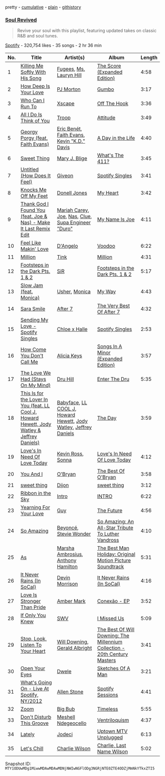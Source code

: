 pretty - [cumulative](/playlists/cumulative/37i9dQZF1DWY12BqhkMFW2.md) - [plain](/playlists/plain/37i9dQZF1DWY12BqhkMFW2) - [githistory](https://github.githistory.xyz/mackorone/spotify-playlist-archive/blob/main/playlists/plain/37i9dQZF1DWY12BqhkMFW2)

### [Soul Revived](https://open.spotify.com/playlist/37i9dQZF1DWY12BqhkMFW2)

> Revive your soul with this playlist, featuring updated takes on classic R&B and soul tunes.

[Spotify](https://open.spotify.com/user/spotify) - 320,754 likes - 35 songs - 2 hr 36 min

| No. | Title | Artist(s) | Album | Length |
|---|---|---|---|---|
| 1 | [Killing Me Softly With His Song](https://open.spotify.com/track/0Q0IVlqMV64kNLlwjPj0Hl) | [Fugees](https://open.spotify.com/artist/2WKdxPFRD7IqZvlIAvhMgY), [Ms\. Lauryn Hill](https://open.spotify.com/artist/2Mu5NfyYm8n5iTomuKAEHl) | [The Score \(Expanded Edition\)](https://open.spotify.com/album/18XFe4CPBgVezXkxZP6rTb) | 4:58 |
| 2 | [How Deep Is Your Love](https://open.spotify.com/track/0loJyuSFr6vVPBQSmLLrrQ) | [PJ Morton](https://open.spotify.com/artist/2FMOHE79X98yptp4RpPrt7) | [Gumbo](https://open.spotify.com/album/7wAWsia8smE3scMtlO0nOx) | 3:17 |
| 3 | [Who Can I Run To](https://open.spotify.com/track/0wdaPticLmmqJdhgLDJ9zI) | [Xscape](https://open.spotify.com/artist/5z2cHsOmmmWcAPNG1oEhw0) | [Off The Hook](https://open.spotify.com/album/6lwTyWDtJbJ3czkIkUBPoj) | 3:36 |
| 4 | [All I Do Is Think of You](https://open.spotify.com/track/4XhrowM5IKGCRrY2HzYBH3) | [Troop](https://open.spotify.com/artist/5r7mGejWrGSxheAYEIfSwI) | [Attitude](https://open.spotify.com/album/7JejBAyNL3oKVt1tNHLosr) | 3:49 |
| 5 | [Georgy Porgy \(feat\. Faith Evans\)](https://open.spotify.com/track/5AIA8TpGhuilLpHbA6c1bq) | [Eric Benét](https://open.spotify.com/artist/1kjO72M26jZkv0aaGxJaov), [Faith Evans](https://open.spotify.com/artist/5NDMothbpdpq2xHqSjrrWn), [Kevin "K.D." Davis](https://open.spotify.com/artist/20ZzK04IeD9EcQE12i2uRa) | [A Day in the Life](https://open.spotify.com/album/4jUwgH0Zd9DtgKiXFcBuHB) | 4:40 |
| 6 | [Sweet Thing](https://open.spotify.com/track/3X3XuCPTC95ARm9SguWsIa) | [Mary J\. Blige](https://open.spotify.com/artist/1XkoF8ryArs86LZvFOkbyr) | [What's The 411?](https://open.spotify.com/album/5Q3xLiKnY4ShDuQda7qfg2) | 3:45 |
| 7 | [Untitled \(How Does It Feel\)](https://open.spotify.com/track/6ALoVRxwV5KxaSWyejnmvi) | [Giveon](https://open.spotify.com/artist/4fxd5Ee7UefO4CUXgwJ7IP) | [Spotify Singles](https://open.spotify.com/album/7pfQDManhpjhxwqps9cveA) | 3:41 |
| 8 | [Knocks Me Off My Feet](https://open.spotify.com/track/4o1E2c0ye1RlIJJqOM0dqP) | [Donell Jones](https://open.spotify.com/artist/5KNqYrivNgVCHBssEUSu5B) | [My Heart](https://open.spotify.com/album/1YylipCwfGRhRc4j3vJzwV) | 3:42 |
| 9 | [Thank God I Found You \(feat\. Joe & Nas\) \- Make It Last Remix Edit](https://open.spotify.com/track/6nTcn8CybBcx0t7IaXEJ6O) | [Mariah Carey](https://open.spotify.com/artist/4iHNK0tOyZPYnBU7nGAgpQ), [Joe](https://open.spotify.com/artist/3zTOe1BtyTkwNvYZOxXktX), [Nas](https://open.spotify.com/artist/20qISvAhX20dpIbOOzGK3q), [Clue](https://open.spotify.com/artist/4ybJiTIMVzeVOd00nI8Xxm), [Supa Engineer "Duro"](https://open.spotify.com/artist/04PvD1Anr3LC341vrIWXsf) | [My Name Is Joe](https://open.spotify.com/album/6zuCJaxmHKNKN5hMDF556U) | 4:11 |
| 10 | [Feel Like Makin' Love](https://open.spotify.com/track/7hzgk557YLr0722EFkmp9Z) | [D'Angelo](https://open.spotify.com/artist/336vr2M3Va0FjyvB55lJEd) | [Voodoo](https://open.spotify.com/album/2lO9yuuIDgBpSJzxTh3ai8) | 6:22 |
| 11 | [Million](https://open.spotify.com/track/1Ktsil4bC4hYRWlqMG4qK3) | [Tink](https://open.spotify.com/artist/4v6XOdonnfpdTKTRJArG7v) | [Million](https://open.spotify.com/album/47KopnVrimQ96IMZqMU6EU) | 4:31 |
| 12 | [Footsteps in the Dark Pts\. 1 & 2](https://open.spotify.com/track/6ZrEsTv8IYRg0U0hUoo2j1) | [SiR](https://open.spotify.com/artist/3QTDHixorJelOLxoxcjqGx) | [Footsteps in the Dark Pts\. 1 & 2](https://open.spotify.com/album/5y5h9Vcm1JejVUJsmxoJld) | 5:17 |
| 13 | [Slow Jam \(feat\. Monica\)](https://open.spotify.com/track/0VdSyCb1n7F5G0XkePzAlf) | [Usher](https://open.spotify.com/artist/23zg3TcAtWQy7J6upgbUnj), [Monica](https://open.spotify.com/artist/6nzxy2wXs6tLgzEtqOkEi2) | [My Way](https://open.spotify.com/album/0fQdoem8dnrl80YcZzQ8f0) | 4:43 |
| 14 | [Sara Smile](https://open.spotify.com/track/0aqVhoenCvorCVcEZEfiLS) | [After 7](https://open.spotify.com/artist/4UPcJIhr5K5fPsm4itqT7E) | [The Very Best Of After 7](https://open.spotify.com/album/5L5q7gpKSLpMXd06AoX1U7) | 4:32 |
| 15 | [Sending My Love \- Spotify Singles](https://open.spotify.com/track/1KFHD2MK0wQADYddeed7Qf) | [Chloe x Halle](https://open.spotify.com/artist/0AsThoR4KZSVktALiNcQwW) | [Spotify Singles](https://open.spotify.com/album/7KKRDqdnhfBV61qQ1EVxY2) | 2:53 |
| 16 | [How Come You Don't Call Me](https://open.spotify.com/track/5bAEFsQjo0DEJalVwFVmsW) | [Alicia Keys](https://open.spotify.com/artist/3DiDSECUqqY1AuBP8qtaIa) | [Songs In A Minor \(Expanded Edition\)](https://open.spotify.com/album/1SLgJeTdzDAJLcDyQqoWnu) | 3:57 |
| 17 | [The Love We Had \(Stays On My Mind\)](https://open.spotify.com/track/1c5933EOm7iYCsbVLHNxq7) | [Dru Hill](https://open.spotify.com/artist/1255GTUKNCLCTvH9ctD4cT) | [Enter The Dru](https://open.spotify.com/album/6L5uROBQ5wy3MOPI334RHE) | 5:35 |
| 18 | [This Is for the Lover In You \(feat\. LL Cool J, Howard Hewett, Jody Watley & Jeffrey Daniels\)](https://open.spotify.com/track/1blZP5x1XQSqQFpTy12rFh) | [Babyface](https://open.spotify.com/artist/3aVoqlJOYx31lH1gibGDt3), [LL COOL J](https://open.spotify.com/artist/1P8IfcNKwrkQP5xJWuhaOC), [Howard Hewett](https://open.spotify.com/artist/3S78Gzhp1D01i1x2KGXrnh), [Jody Watley](https://open.spotify.com/artist/71aKjsWKYqASAffyIQaocZ), [Jeffrey Daniels](https://open.spotify.com/artist/4LJ9G2mHQIu6z4NFvg5EhJ) | [The Day](https://open.spotify.com/album/66Vhr3F0vp90jhQUlcf4Sk) | 3:59 |
| 19 | [Love's In Need Of Love Today](https://open.spotify.com/track/6eCeCP4MhQGPNAKPi6YD9p) | [Kevin Ross](https://open.spotify.com/artist/5ae3MM8dgOn3QPHzqFDJlY), [Sonna](https://open.spotify.com/artist/3xsipKZGmxYOaitFs52yJf) | [Love's In Need Of Love Today](https://open.spotify.com/album/067timXrQdiROAy7dHLpIP) | 4:12 |
| 20 | [You And I](https://open.spotify.com/track/2QptbtUWMta6rpuoXeO0ap) | [O'Bryan](https://open.spotify.com/artist/7ynDETvwFfaLOGPz143R31) | [The Best Of O'Bryan](https://open.spotify.com/album/1UXHujdClgEK6DdAUlzLH1) | 3:58 |
| 21 | [sweet thing](https://open.spotify.com/track/2CyzCewZZ1ilsGDClxWuA0) | [Dijon](https://open.spotify.com/artist/0knGpCTbmG4ctl1wzYRZs4) | [sweet thing](https://open.spotify.com/album/4bBfdqQvPwbwKcxt7fXzpz) | 3:12 |
| 22 | [Ribbon in the Sky](https://open.spotify.com/track/5KNAsnZJ0g3hNvIJFvkHzI) | [Intro](https://open.spotify.com/artist/03n0Ll5tJjUxajYOvc0TQm) | [INTRO](https://open.spotify.com/album/22FyYZYdjTSffRGt9fofBY) | 6:22 |
| 23 | [Yearning For Your Love](https://open.spotify.com/track/59RsOKnsQT3UKLFtCgYUve) | [Guy](https://open.spotify.com/artist/2IBPIcSkvQZyoaVfoyZKE8) | [The Future](https://open.spotify.com/album/3zuoynFUwVMW9cUl7V5I0q) | 4:56 |
| 24 | [So Amazing](https://open.spotify.com/track/4dIlsObD9oacRCF9hJloyA) | [Beyoncé](https://open.spotify.com/artist/6vWDO969PvNqNYHIOW5v0m), [Stevie Wonder](https://open.spotify.com/artist/7guDJrEfX3qb6FEbdPA5qi) | [So Amazing: An All\-Star Tribute To Luther Vandross](https://open.spotify.com/album/1ak4qUWrH8YSjA4u7MPVXL) | 4:10 |
| 25 | [As](https://open.spotify.com/track/750vuAyjSZGt53r570s8ML) | [Marsha Ambrosius](https://open.spotify.com/artist/46VWDbmWmzvPBTmkSr25gM), [Anthony Hamilton](https://open.spotify.com/artist/2DzRMyWgjuMbYvt5BLbpCo) | [The Best Man Holiday: Original Motion Picture Soundtrack](https://open.spotify.com/album/1oV4pg51THaPN4eJveWxHt) | 5:31 |
| 26 | [It Never Rains \(In SoCal\)](https://open.spotify.com/track/2yBk4a2LyBM5vRAMe5eIiG) | [Devin Morrison](https://open.spotify.com/artist/4AgZVM5339ZoMyg38nYyYW) | [It Never Rains \(In SoCal\)](https://open.spotify.com/album/4PwGMRB8IwASSkiRC44c8s) | 4:16 |
| 27 | [Love Is Stronger Than Pride](https://open.spotify.com/track/12S0avZgcxEa4lJXC37tzX) | [Amber Mark](https://open.spotify.com/artist/0tbeZu9lv8YEKSQ9tZSslu) | [Conexão \- EP](https://open.spotify.com/album/7ETN1PBhrsMl5U96fCCCvn) | 3:52 |
| 28 | [If Only You Knew](https://open.spotify.com/track/5G9j51Sxq2YjpNxeRkpcnJ) | [SWV](https://open.spotify.com/artist/2NmK5FyrQ18HOPXq1UBzqa) | [I Missed Us](https://open.spotify.com/album/11nfQrY5KJRrnqSyvR3Fn8) | 5:09 |
| 29 | [Stop, Look, Listen To Your Heart](https://open.spotify.com/track/1IDqjd1izHqfglec625jgJ) | [Will Downing](https://open.spotify.com/artist/69k2JfIQxMpBbc1wtmHWZY), [Gerald Albright](https://open.spotify.com/artist/3bhckpkRmz8mqONUceSutp) | [The Best Of Will Downing: The Millennium Collection \- 20th Century Masters](https://open.spotify.com/album/25s9D0Llmg6ZSvFCK9MDAM) | 3:41 |
| 30 | [Open Your Eyes](https://open.spotify.com/track/6zteCNciM9nCkDUa86oH3R) | [Dwele](https://open.spotify.com/artist/7u6LfVyYpEzMpHLL7jTyvU) | [Sketches Of A Man](https://open.spotify.com/album/7JmLvvLBFLczkeKOuEmeiH) | 3:21 |
| 31 | [What's Going On \- Live At Spotify, NY/2012](https://open.spotify.com/track/4fw9tzAk23Os1aeHVfvPeE) | [Allen Stone](https://open.spotify.com/artist/536osqBGKzeozje8BfcGsa) | [Spotify Sessions](https://open.spotify.com/album/4SciWnD9PHmrHe2dnw916K) | 4:41 |
| 32 | [Zoom](https://open.spotify.com/track/3OWjkfq3mlexSVFAGamhhr) | [Big Bub](https://open.spotify.com/artist/3CgFQVOvg4sK8vaGtXPIJ4) | [Timeless](https://open.spotify.com/album/5v1twLqXY1LP1L88HPYnDD) | 5:55 |
| 33 | [Don't Disturb This Groove](https://open.spotify.com/track/7iAkNtFdZ07C7a7gFVDbRz) | [Meshell Ndegeocello](https://open.spotify.com/artist/0uZRjholJ0fVC2J9EvnYnj) | [Ventriloquism](https://open.spotify.com/album/31HcIpZ9GOo9aKUPYwV3kG) | 4:37 |
| 34 | [Lately](https://open.spotify.com/track/5hIljtQ1fRvDRc1aHdhwWK) | [Jodeci](https://open.spotify.com/artist/1eNkUXHPaXyuyC8NAgzykK) | [Uptown MTV Unplugged](https://open.spotify.com/album/0CQcwTXgmXtXpMcORejZSM) | 6:13 |
| 35 | [Let's Chill](https://open.spotify.com/track/7wb7R141Fp1oRitCNhKsyu) | [Charlie Wilson](https://open.spotify.com/artist/6CxZzQFUTM6AzgluGwtq5w) | [Charlie, Last Name Wilson](https://open.spotify.com/album/28HcjLBR5KSz5QrnRz7kSP) | 5:02 |

Snapshot ID: `MTY1ODUwMDg1MiwwMDAwMDAwMDNjNWIwNGFlODg3NGRjNTE0ZTE4ODZjMmNkYTkxZTI5`
